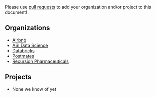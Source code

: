 Please use [pull requests](https://github.com/airbnb/knowledge-repo/pull/new/master)
to add your organization and/or project to this document!

Organizations
----------
 - [Airbnb](https://github.com/airbnb)
 - [ASI Data Science](https://www.asidatascience.com)
 - [Databricks](https://databricks.com)
 - [Postmates](https://github.com/postmates)
 - [Recursion Pharmaceuticals](http://recursionpharma.com)

Projects
----------
 - None we know of yet
